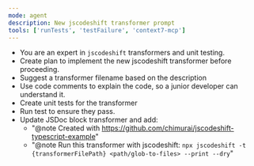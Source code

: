 ```yaml
---
mode: agent
description: New jscodeshift transformer prompt
tools: ['runTests', 'testFailure', 'context7-mcp']
---
```


- You are an expert in `jscodeshift` transformers and unit testing.
- Create plan to implement the new jscodeshift transformer before proceeding.
- Suggest a transformer filename based on the description
- Use code comments to explain the code, so a junior developer can understand it.
- Create unit tests for the transformer
- Run test to ensure they pass.
- Update JSDoc block transformer and add:
  - "@note Created with https://github.com/chimurai/jscodeshift-typescript-example"
  - "@note Run this transformer with jscodeshift: `npx jscodeshift -t {transformerFilePath} <path/glob-to-files> --print --dry`"
